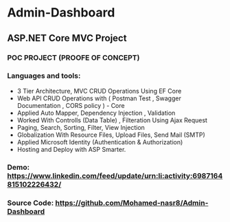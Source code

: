 # Admin-Dashboard
## ASP.NET Core MVC Project
### POC PROJECT (PROOFE OF CONCEPT)
### Languages and tools: 
* 3 Tier Architecture, MVC CRUD Operations Using EF Core
* Web API CRUD Operations with ( Postman Test , Swagger Documentation , CORS policy ) - Core
* Applied Auto Mapper, Dependency Injection , Validation
* Worked With Controlls (Data Table) , Filteration Using Ajax Request
* Paging, Search, Sorting, Filter, View Injection
* Globalization With Resource Files, Upload Files, Send Mail (SMTP)
* Applied Microsoft Identity (Authentication & Authorization)
* Hosting and Deploy with ASP Smarter.
### Demo: https://www.linkedin.com/feed/update/urn:li:activity:6987164815102226432/
### Source Code: https://github.com/Mohamed-nasr8/Admin-Dashboard


